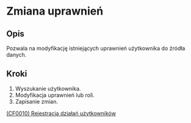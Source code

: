 # Zmiana uprawnień

## Opis
Pozwala na modyfikację istniejących uprawnień użytkownika do źródła danych.

## Kroki
1. Wyszukanie użytkownika.
2. Modyfikacja uprawnień lub roli.
3. Zapisanie zmian.


[(CF0010) Rejestracja działań użytkowników](../../3.wizja.systemu/3.3.cechy.funkcjonalne/cechy.funkcjonalne/CF0010.md)